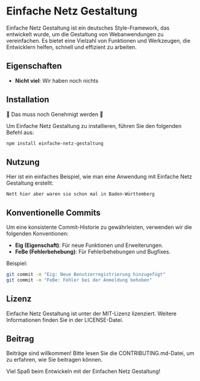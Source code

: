 # Einfache Netz Gestaltung

Einfache Netz Gestaltung ist ein deutsches Style-Framework, das entwickelt wurde, um die Gestaltung von Webanwendungen zu vereinfachen. Es bietet eine Vielzahl von Funktionen und Werkzeugen, die Entwicklern helfen, schnell und effizient zu arbeiten.

## Eigenschaften

- **Nicht viel**: Wir haben noch nichts

## Installation

🚧 Das muss noch Genehmigt werden 🚧

Um Einfache Netz Gestaltung zu installieren, führen Sie den folgenden Befehl aus:

```bash
npm install einfache-netz-gestaltung
```

## Nutzung

Hier ist ein einfaches Beispiel, wie man eine Anwendung mit Einfache Netz Gestaltung erstellt:

```
Nett hier aber waren sie schon mal in Baden-Württemberg 
```

## Konventionelle Commits

Um eine konsistente Commit-Historie zu gewährleisten, verwenden wir die folgenden Konventionen:

- **Eig (Eigenschaft)**: Für neue Funktionen und Erweiterungen.
- **FeBe (Fehlerbehebung)**: Für Fehlerbehebungen und Bugfixes.

Beispiel:

```bash
git commit -m "Eig: Neue Benutzerregistrierung hinzugefügt"
git commit -m "FeBe: Fehler bei der Anmeldung behoben"
```

## Lizenz

Einfache Netz Gestaltung ist unter der MIT-Lizenz lizenziert. Weitere Informationen finden Sie in der LICENSE-Datei.

## Beitrag

Beiträge sind willkommen! Bitte lesen Sie die CONTRIBUTING.md-Datei, um zu erfahren, wie Sie beitragen können.

Viel Spaß beim Entwickeln mit der Einfachen Netz Gestaltung!